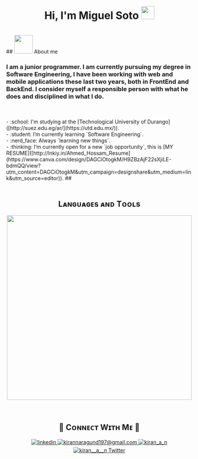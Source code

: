 <h1 align="center"><b>Hi, I'm Miguel Soto </b><img src="https://media.giphy.com/media/hvRJCLFzcasrR4ia7z/giphy.gif" width="35"></h1>
<br>
## <picture><img src = "https://github.com/7oSkaaa/7oSkaaa/blob/main/Images/about_me.gif?raw=true" width = 50px></picture> About me 
<h3 aling="center">I am a junior programmer. I am currently pursuing my degree in Software Engineering, I have been working with web and mobile applications these last two years, both in FrontEnd and BackEnd. I consider myself a responsible person with what he does and disciplined in what I do.</h3>
<br><br>
- :school: I'm studying at the [Technological University of Durango]([http://suez.edu.eg/ar/](https://utd.edu.mx/)).
<br>
- :student: I’m currently learning `Software Engineering`.
<br>
- :nerd_face: Always `learning new things`.
<br>
- :thinking: I’m currently open for a new `job opportunity`, this is [MY RESUME]([http://lnkiy.in/Ahmed_Hossam_Resume](https://www.canva.com/design/DAGCiOtogkM/H9ZBzAjF22sXjiLE-bdmQQ/view?utm_content=DAGCiOtogkM&utm_campaign=designshare&utm_medium=link&utm_source=editor)).
##   
<br><br>
<h2 align="center">Lᴀɴɢᴜᴀɢᴇs ᴀɴᴅ Tᴏᴏʟs</h2> 
<p align="center">
<img width="500px"  src="https://skillicons.dev/icons?i=py,java,js,html,css,react,nodejs,express,django,md,solidity,postgres,mongo,git,vscode,docker,aws,postman,supabase,linux&perline=10"  />
</p>
<br />

<!--Contact Section--> 

<h2 align="center">🤝 Cᴏɴɴᴇᴄᴛ Wɪᴛʜ Mᴇ 🤝 </h2>
<div align="center">
 <a href="https://www.linkedin.com/in/kiran-a-n/" target="_blank">
<img src=https://img.shields.io/badge/linkedin-%231E77B5.svg?&style=for-the-badge&logo=linkedin&logoColor=white alt=linkedin style="margin-bottom: 5px;" />
</a>
  
<a href="mailto:kirannaragund197@gmail.com" target="_blank">
<img src="https://img.shields.io/badge/Gmail-D14836?style=for-the-badge&logo=gmail&logoColor=white" alt=kirannaragund197@gmail.com mail style="margin-bottom: 5px;" />
</a>

<a href="https://www.instagram.com/kiran_a_n" target="_blank">
<img src=https://img.shields.io/badge/Instagram-E4405F?style=for-the-badge&logo=instagram&logoColor=white alt=kiran_a_n Instagram style="margin-bottom: 5px;" />
</a>

<a href="https://twitter.com/kiran__a__n" target="_blank">
<img src="https://img.shields.io/badge/Twitter-1DA1F2?style=for-the-badge&logo=twitter&logoColor=white" alt="kiran__a__n Twitter" style="margin-bottom: 5px;" />
</a>
</div>
